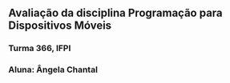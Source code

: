 ## Avaliação da disciplina Programação para Dispositivos Móveis
### Turma 366, IFPI
### Aluna: Ângela Chantal
